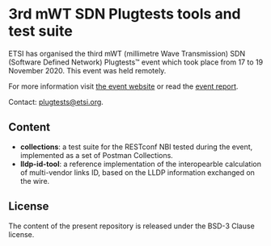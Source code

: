 # 3rd mWT SDN Plugtests tools and test suite

ETSI has organised the third mWT (millimetre Wave Transmission) SDN (Software Defined Network) Plugtests™ event which took place from 17 to 19 November 2020. This event was held remotely.

For more information visit [the event website](https://www.etsi.org/events/1823-mwt-plugtests-3) or read the [event report](https://portal.etsi.org/Portals/0/TBpages/CTI/Docs/3rd_mWT_PLUGTESTS_REPORT_v1_0.zip).

Contact: plugtests@etsi.org.

## Content

* **collections**: a test suite for the RESTconf NBI tested during the event, implemented as a set of Postman Collections.
* **lldp-id-tool**: a reference implementation of the interopearble calculation of multi-vendor links ID, based on the LLDP information exchanged on the wire.  

## License

The content of the present repository is released under the BSD-3 Clause license.